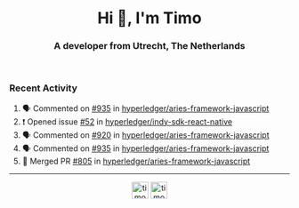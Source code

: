 <h1 align="center">Hi 👋, I'm Timo</h1>
<h3 align="center">A developer from Utrecht, The Netherlands</h3>
<br/>
<!-- https://github.com/rahuldkjain/github-profile-readme-generator --!>

<!--  <p align="left"><img src="https://github-readme-stats.vercel.app/api?username=timoglastra&show_icons=true&count_private=true&" alt="timoglastra" /></p> --!>

<!--
Github language stats
<p align="left"><img src="https://github-readme-stats.vercel.app/api/top-langs/?username=timoglastra&layout=compact" alt="timoglastra" /><p>
-->

<!-- Codestats language stats -->
<!-- <p align="left"><img src="https://codestats-readme.vercel.app/api/top-langs/?username=timoglastra&layout=compact&language_count=12" alt="timoglastra" /><p>    --!>
  
<h3>Recent Activity</h3>

<!--START_SECTION:activity-->
1. 🗣 Commented on [#935](https://github.com/hyperledger/aries-framework-javascript/issues/935) in [hyperledger/aries-framework-javascript](https://github.com/hyperledger/aries-framework-javascript)
2. ❗️ Opened issue [#52](https://github.com/hyperledger/indy-sdk-react-native/issues/52) in [hyperledger/indy-sdk-react-native](https://github.com/hyperledger/indy-sdk-react-native)
3. 🗣 Commented on [#920](https://github.com/hyperledger/aries-framework-javascript/issues/920) in [hyperledger/aries-framework-javascript](https://github.com/hyperledger/aries-framework-javascript)
4. 🗣 Commented on [#935](https://github.com/hyperledger/aries-framework-javascript/issues/935) in [hyperledger/aries-framework-javascript](https://github.com/hyperledger/aries-framework-javascript)
5. 🎉 Merged PR [#805](https://github.com/hyperledger/aries-framework-javascript/pull/805) in [hyperledger/aries-framework-javascript](https://github.com/hyperledger/aries-framework-javascript)
<!--END_SECTION:activity-->

---

<p align="center">
<a href="https://twitter.com/timoglastra" target="blank"><img align="center" src="https://cdn.jsdelivr.net/npm/simple-icons@3.0.1/icons/twitter.svg" alt="timoglastra" height="30" width="30" /></a>
<a href="https://linkedin.com/in/timoglastra" target="blank"><img align="center" src="https://cdn.jsdelivr.net/npm/simple-icons@3.0.1/icons/linkedin.svg" alt="timoglastra" height="30" width="30" /></a>
</p>



